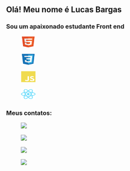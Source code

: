<h2>Olá! Meu nome é Lucas Bargas</h2>

<h3>Sou um apaixonado estudante Front end</h3>
<div class="dev-tools">
  <figure>
    <a href="https://github.com/LucasBargas"><img alt="Lucas-html" height="30" width="40" src="https://raw.githubusercontent.com/devicons/devicon/master/icons/html5/html5-original.svg"></a>
  </figure>
 
  <figure>
    <a href="https://github.com/LucasBargas"><img alt="Lucas-css" height="30" width="40" src="https://raw.githubusercontent.com/devicons/devicon/master/icons/css3/css3-original.svg"></a>
  </figure>
  
  <figure>
    <a href="https://github.com/LucasBargas"><img alt="Lucas-JavasScript" height="30" width="40" src="https://raw.githubusercontent.com/devicons/devicon/master/icons/javascript/javascript-plain.svg"></a>
  </figure>
  
  <figure>
    <a href="https://github.com/LucasBargas"><img alt="Lucas-ReactJS" height="30" width="40" src="https://raw.githubusercontent.com/devicons/devicon/master/icons/react/react-original.svg"></a>
  </figure>
</div>


<h3>Meus contatos:</h3>

<div class="contacts">
  <figure>
    <a target="_blank" href="https://api.whatsapp.com/send?phone=5511984120701"><img src="https://img.shields.io/badge/WhatsApp-25D366?style=for-the-badge&logo=whatsapp&logoColor=white"></a>
  </figure>
 
  <figure>
    <a target="_blank" href="https://t.me/lucas_bargas21"><img src="https://img.shields.io/badge/Telegram-2CA5E0?style=for-the-badge&logo=telegram&logoColor=white"></a>
  </figure>
  
  <figure>
    <a target="_blank" href="https://linkedin.com/in/lucas-bargas"><img src="https://img.shields.io/badge/LinkedIn-0077B5?style=for-the-badge&logo=linkedin&logoColor=white"></a>
  </figure>
  
  <figure>
    <a target="_blank" href="mailto:lucas.bargasoficial@gmail.com"><img src="https://img.shields.io/badge/Gmail-D14836?style=for-the-badge&logo=gmail&logoColor=white"></a>
  </figure>
</div>
